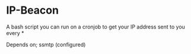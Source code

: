 # IP-Beacon
A bash script you can run on a cronjob to get your IP address sent to you every *


Depends on; ssmtp (configured)
